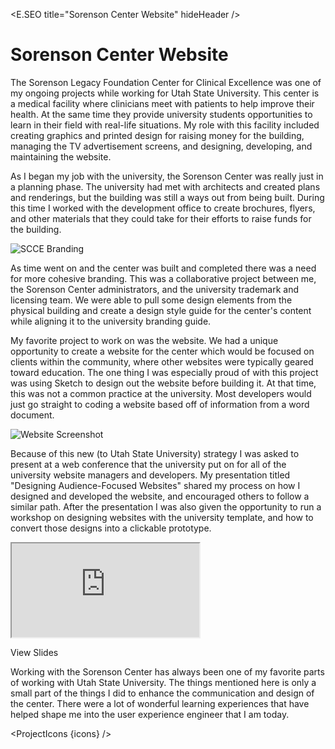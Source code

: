 <script lang="ts">
  import * as E from "$components/Elemental";
  import ProjectIcons from "$components/ProjectIcons.svelte"
  import ProjectWebArchive from "$components/ProjectWebArchive.svelte"
  import ProjectBtnLink from "$components/ProjectBtnLink.svelte"
  let icons = [
    'Adobe-Photoshop', 
    'Adobe-Illustrator', 
    'Adobe-InDesign', 
    'Sketch', 
    'Bootstrap-3', 
    'Vue'
  ]
</script>

<E.SEO title="Sorenson Center Website" hideHeader  />

# Sorenson Center Website

The Sorenson Legacy Foundation Center for Clinical Excellence was one of my ongoing projects while working for Utah State University. This center is a medical facility where clinicians meet with patients to help improve their health. At the same time they provide university students opportunities to learn in their field with real-life situations. My role with this facility included creating graphics and printed design for raising money for the building, managing the TV advertisement screens, and designing, developing, and maintaining the website.

As I began my job with the university, the Sorenson Center was really just in a planning phase. The university had met with architects and created plans and renderings, but the building was still a ways out from being built. During this time I worked with the development office to create brochures, flyers, and other materials that they could take for their efforts to raise funds for the building.

<img src="/images/optimized/projects/scce/lg_scce-main-branding.png" alt="SCCE Branding" />

As time went on and the center was built and completed there was a need for more cohesive branding. This was a collaborative project between me, the Sorenson Center administrators, and the university trademark and licensing team. We were able to pull some design elements from the physical building and create a design style guide for the center's content while aligning it to the university branding guide.

My favorite project to work on was the website. We had a unique opportunity to create a website for the center which would be focused on clients within the community, where other websites were typically geared toward education. The one thing I was especially proud of with this project was using Sketch to design out the website before building it. At that time, this was not a common practice at the university. Most developers would just go straight to coding a website based off of information from a word document.

<!-- Sorenson Center website -->
<img src="/images/optimized/projects/scce/lg_scce-screenshot.png" alt="Website Screenshot" />

<ProjectWebArchive href="https://web.archive.org/web/20190810221216/https://scce.usu.edu/" />

Because of this new (to Utah State University) strategy I was asked to present at a web conference that the university put on for all of the university website managers and developers. My presentation titled "Designing Audience-Focused Websites" shared my process on how I designed and developed the website, and encouraged others to follow a similar path. After the presentation I was also given the opportunity to run a workshop on designing websites with the university template, and how to convert those designs into a clickable prototype.

<div class="ratio ratio-16x9 mb-4">
  <iframe title="kaltura-player" src="https://cdnapisec.kaltura.com/html5/html5lib/v2.95/mwEmbedFrame.php/p/1560811/uiconf_id/18216181/entry_id/0_quw2f0cp?wid=1_3rxdrjx9&iframeembed=true&playerId=kaltura_player&entry_id=0_quw2f0cp&widget_id=1_3rxdrjx9" allowfullscreen></iframe>
</div>

<ProjectBtnLink href="/documents/Designing Audience-Focused Websites.pdf">View Slides</ProjectBtnLink>

Working with the Sorenson Center has always been one of my favorite parts of working with Utah State University. The things mentioned here is only a small part of the things I did to enhance the communication and design of the center. There were a lot of wonderful learning experiences that have helped shape me into the user experience engineer that I am today.

<ProjectIcons {icons} />
